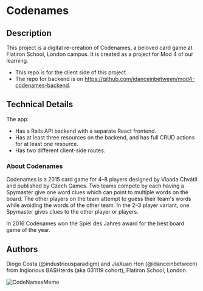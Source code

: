 # Codenames

## Description

This project is a digital re-creation of Codenames, a beloved card game at Flatiron School, London campus. It is created as a project for Mod 4 of our learning.

- This repo is for the client side of this project.
- The repo for backend is on https://github.com/idanceinbetween/mod4-codenames-backend.

## Technical Details

The app:

- Has a Rails API backend with a separate React frontend.
- Has at least three resources on the backend, and has full CRUD actions for at least one resource.
- Has two different client-side routes.

### About Codenames

Codenames is a 2015 card game for 4–8 players designed by Vlaada Chvátil and published by Czech Games. Two teams compete by each having a Spymaster give one word clues which can point to multiple words on the board. The other players on the team attempt to guess their team's words while avoiding the words of the other team. In the 2–3 player variant, one Spymaster gives clues to the other player or players.

In 2016 Codenames won the Spiel des Jahres award for the best board game of the year.

## Authors

Diogo Costa (@industriousparadigm) and JiaXuan Hon (@idanceinbetween) from Inglorious BA\$Hterds (aka 031119 cohort), Flatiron School, London.

![CodeNamesMeme](https://i.ibb.co/0Mhr4sw/Image-from-i-OS.jpg)

